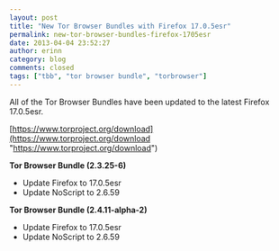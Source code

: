 ```yaml
---
layout: post
title: "New Tor Browser Bundles with Firefox 17.0.5esr"
permalink: new-tor-browser-bundles-firefox-1705esr
date: 2013-04-04 23:52:27
author: erinn
category: blog
comments: closed
tags: ["tbb", "tor browser bundle", "torbrowser"]
---
```


All of the Tor Browser Bundles have been updated to the latest Firefox 17.0.5esr.

[https://www.torproject.org/download](https://www.torproject.org/download "https://www.torproject.org/download")

**Tor Browser Bundle (2.3.25-6)**

-   Update Firefox to 17.0.5esr
-   Update NoScript to 2.6.59

**Tor Browser Bundle (2.4.11-alpha-2)**

-   Update Firefox to 17.0.5esr
-   Update NoScript to 2.6.59

